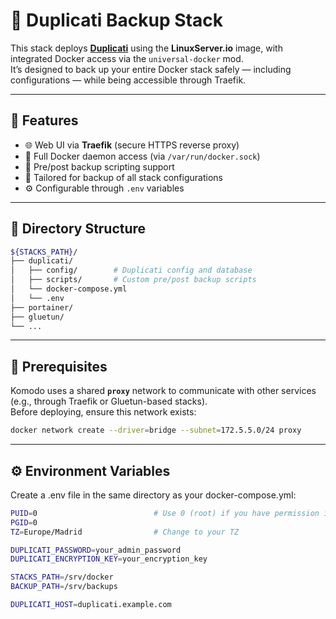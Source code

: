 # 🧾 Duplicati Backup Stack

This stack deploys **[Duplicati](https://www.duplicati.com/)** using the **LinuxServer.io** image, with integrated Docker access via the `universal-docker` mod.  
It’s designed to back up your entire Docker stack safely — including configurations — while being accessible through Traefik.

---

## 🚀 Features

- 🌐 Web UI via **Traefik** (secure HTTPS reverse proxy)
- 🐳 Full Docker daemon access (via `/var/run/docker.sock`)
- 🧠 Pre/post backup scripting support
- 💾 Tailored for backup of all stack configurations
- ⚙️ Configurable through `.env` variables

---

## 📂 Directory Structure

```bash
${STACKS_PATH}/
├── duplicati/
│   ├── config/        # Duplicati config and database
│   ├── scripts/       # Custom pre/post backup scripts
│   └── docker-compose.yml
│   └── .env
├── portainer/
├── gluetun/
└── ...
```

---
## 🧱 Prerequisites

Komodo uses a shared **`proxy`** network to communicate with other services (e.g., through Traefik or Gluetun-based stacks).  
Before deploying, ensure this network exists:

```bash
docker network create --driver=bridge --subnet=172.5.5.0/24 proxy
```
---

## ⚙️ Environment Variables
Create a .env file in the same directory as your docker-compose.yml:

```bash
PUID=0                          # Use 0 (root) if you have permission issues
PGID=0
TZ=Europe/Madrid                # Change to your TZ

DUPLICATI_PASSWORD=your_admin_password
DUPLICATI_ENCRYPTION_KEY=your_encryption_key

STACKS_PATH=/srv/docker
BACKUP_PATH=/srv/backups

DUPLICATI_HOST=duplicati.example.com
